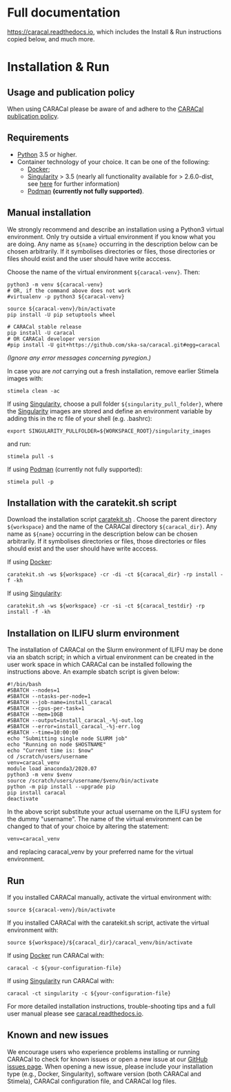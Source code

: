 # Full documentation
https://caracal.readthedocs.io, which includes the Install & Run instructions copied below, and much more.

# Installation & Run

## Usage and publication policy

When using CARACal please be aware of and adhere to the [CARACal publication policy](https://docs.google.com/document/d/e/2PACX-1vTqZoKhdewnWvxvEI4C9DxI-IHP1FTCoC5Iqz_MqlX63q8UnnpcqoZvVf-sSfqACu8sA_nufkXICUH6/pub).

## Requirements
- [Python](https://www.python.org) 3.5 or higher.
- Container technology of your choice. It can be one of the following:
  - [Docker](https://www.docker.com);
  - [Singularity](https://github.com/sylabs/singularity) > 3.5 (nearly all functionality available for > 2.6.0-dist, see [here](https://github.com/caracal-pipeline/caracal/issues/1154) for further information)
  - [Podman](https://podman.io) **(currently not fully supported)**.

## Manual installation

We strongly recommend and describe an installation using a Python3 virtual environment. Only try outside a virtual environment if you know what you are doing. Any name as ``${name}`` occurring in the description below can be chosen arbitrarily. If it symbolises directories or files, those directories or files should exist and the user should have write acccess.

Choose the name of the virtual environment `${caracal-venv}`. Then:

```
python3 -m venv ${caracal-venv}
# OR, if the command above does not work
#virtualenv -p python3 ${caracal-venv}

source ${caracal-venv}/bin/activate
pip install -U pip setuptools wheel

# CARACal stable release
pip install -U caracal
# OR CARACal developer version
#pip install -U git+https://github.com/ska-sa/caracal.git#egg=caracal
```
*(Ignore any error messages concerning pyregion.)*

In case you are *not* carrying out a fresh installation, remove earlier Stimela images with:

```
stimela clean -ac
```

<!-- Then, if using [Docker](https://www.docker.com):

```
stimela pull
```
-->

If using [Singularity](https://github.com/sylabs/singularity), choose a pull folder `${singularity_pull_folder}`, where the [Singularity](https://github.com/sylabs/singularity) images are stored and define an environment variable by adding this in the rc file of your shell (e.g. .bashrc):

```
export SINGULARITY_PULLFOLDER=${WORKSPACE_ROOT}/singularity_images
```
and run:

``` 
stimela pull -s
```

If using [Podman](https://podman.io) (currently not fully supported):

```
stimela pull -p
``` 

## Installation with the caratekit.sh script

Download the installation script [caratekit.sh](https://github.com/caracal-pipeline/caracal/blob/master/caratekit.sh) . Choose the parent directory `${workspace}` and the name of the CARACal directory `${caracal_dir}`. Any name as ``${name}`` occurring in the description below can be chosen arbitrarily. If it symbolises directories or files, those directories or files should exist and the user should have write acccess.

If using [Docker](https://www.docker.com):

```
caratekit.sh -ws ${workspace} -cr -di -ct ${caracal_dir} -rp install -f -kh
```

If using [Singularity](https://github.com/sylabs/singularity):

```
caratekit.sh -ws ${workspace} -cr -si -ct ${caracal_testdir} -rp install -f -kh
```

## Installation on ILIFU slurm environment

The installation of CARACal on the Slurm environment of ILIFU may be done via an sbatch script; in which a virtual environment can be created in the user work space in which CARACal can be installed following the instructions above. An example sbatch script is given below:

```
#!/bin/bash
#SBATCH --nodes=1
#SBATCH --ntasks-per-node=1
#SBATCH --job-name=install_caracal
#SBATCH --cpus-per-task=1
#SBATCH --mem=10GB
#SBATCH --output=install_caracal_-%j-out.log
#SBATCH --error=install_caracal_-%j-err.log
#SBATCH --time=10:00:00
echo "Submitting single node SLURM job"
echo "Running on node $HOSTNAME"
echo "Current time is: $now"
cd /scratch/users/username
venv=caracal_venv
module load anaconda3/2020.07
python3 -m venv $venv
source /scratch/users/username/$venv/bin/activate
python -m pip install --upgrade pip
pip install caracal
deactivate
```


In the above script substitute your actual username on the ILIFU system for the dummy "username". The name of the virtual environment can be changed to that of your choice by altering the statement:
```
venv=caracal_venv

```
and replacing caracal_venv by your preferred name for the virtual environment.


## Run

If you installed CARACal manually, activate the virtual environment with:
```
source ${caracal-venv}/bin/activate
```

If you installed CARACal with the caratekit.sh script, activate the virtual environment with:
```
source ${workspace}/${caracal_dir}/caracal_venv/bin/activate
```

If using [Docker](https://www.docker.com) run CARACal with:

```
caracal -c ${your-configuration-file}
```

If using [Singularity](https://github.com/sylabs/singularity) run CARACal with:

```
caracal -ct singularity -c ${your-configuration-file}
```

For more detailed installation instructions, trouble-shooting tips and a full user manual please see [caracal.readthedocs.io](https://caracal.readthedocs.io).


## Known and new issues

We encourage users who experience problems installing or running CARACal to check for known issues or open a new issue at
our [GitHub issues page](https://github.com/caracal-pipeline/caracal/issues). When opening a new issue, please include your installation type (e.g., Docker, Singularity), software version (both CARACal and Stimela), CARACal configuration file, and CARACal log files.
